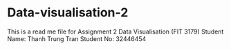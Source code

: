 # Data-visualisation-2
This is a read me file for Assignment 2 Data Visualisation (FIT 3179)
Student Name: Thanh Trung Tran
Student No: 32446454

